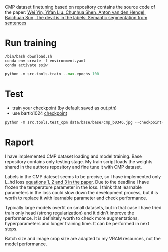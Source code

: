 CMP dataset finetuning based on repository contains the source code of the paper:
[Wei Yin, Yifan Liu, Chunhua Shen, Anton van den Hengel, Baichuan Sun, The devil is in the labels: Semantic segmentation from sentences](https://arxiv.org/abs/2202.02002)

# Run training

```shell
/bin/bash download.sh
conda env create -f environment.yaml
conda activate ssiw
```
```python
python -m src.tools.train --max-epochs 100
```

# Test

* train your checkpoint (by default saved as out.pth)
* use bartlo1024 [checkpoint](https://arxiv.org/pdf/2202.02002.pdf)

```python
python -m src.tools.test_cpm data/base/base/cmp_b0346.jpg --checkpoint-path checkpoint.pth
```

# Raport

I have implemented CMP dataset loading and model training. Base repository contains only testing stage.
My train script loads the weights shared in the authors repository and fine tune it with CMP dataset.

Labels in the CMP dateset seems to be precise, so I have implemented only L_hd loss [equations 1, 2 and 3 in the paper](https://arxiv.org/pdf/2202.02002.pdf).
Due to the deadline I have frozen the temperature parameter in the loss.
I think that learnable parameters in the loss could slow down the development process, but it is worth to replace it with learnable parameter and check performance.

Typically large models overfit on small datasets, but in that case I have tried train only head (strong regularization) and it didn't improve the performance.
It is definitely worth to check more augmentations, hyperparameters and longer training time. It can be performed in next steps.

Batch size and image crop size are adapted to my VRAM resources, not the model performance.
